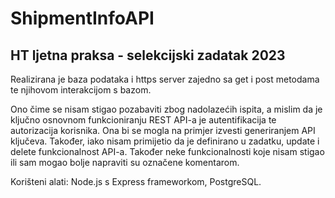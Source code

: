 # ShipmentInfoAPI
## HT ljetna praksa - selekcijski zadatak 2023

Realizirana je baza podataka i https server zajedno sa get i post metodama te njihovom interakcijom s bazom.

Ono čime se nisam stigao pozabaviti zbog nadolazećih ispita, a mislim da je ključno osnovnom funkcioniranju REST API-a je autentifikacija te autorizacija korisnika. Ona bi se mogla na primjer izvesti generiranjem API ključeva. Također, iako nisam primijetio da je definirano u zadatku, update i delete funkcionalnost API-a. Također neke funkcionalnosti koje nisam stigao ili sam mogao bolje napraviti su označene komentarom.

Korišteni alati: Node.js s Express frameworkom, PostgreSQL.
